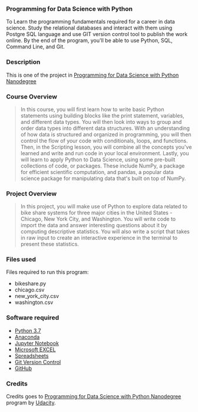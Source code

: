 ### Programming for Data Science with Python
To Learn the programming fundamentals required for a career in data science. Study the relational databases and interact with them using Postgre SQL language and use GIT version control tool to publish the work online. By the end of the program, you'll be able to use Python, SQL, Command Line, and Git.

### Description
This is one of the project in [Programming for Data Science with Python Nanodegree](https://www.udacity.com/course/programming-for-data-science-nanodegree--nd104)

### Course Overview
>In this course, you will first learn how to write basic Python statements using building blocks like the print statement, variables, and different data types. You will then look into ways to group and order data types into different data structures. With an understanding of how data is structured and organized in programming, you will then control the flow of your code with conditionals, loops, and functions. Then, in the Scripting lesson, you will combine all the concepts you've learned and write and run code in your local environment. Lastly, you will learn to apply Python to Data Science, using some pre-built collections of code, or packages. These include NumPy, a package for efficient scientific computation, and pandas, a popular data science package for manipulating data that's built on top of NumPy.

### Project Overview
>In this project, you will make use of Python to explore data related to bike share systems for three major cities in the United States - Chicago, New York City, and Washington. You will write code to import the data and answer interesting questions about it by computing descriptive statistics. You will also write a script that takes in raw input to create an interactive experience in the terminal to present these statistics.

### Files used
Files required to run this program:
- bikeshare.py
- chicago.csv
- new_york_city.csv
- washington.csv

### Software required
+ [Python 3.7](https://www.python.org/downloads/release/python-373/)
+ [Anaconda](https://www.anaconda.com/)
+ [Jupyter Notebook](https://jupyter.org/)
+ [Microsoft EXCEL](https://products.office.com/en-in/excel)
+ [Spreadsheets](https://www.google.com/sheets/about/)
+ [Git Version Control](https://git-scm.com/)
+ [GitHub](https://github.com/)

### Credits
Credits goes to [Programming for Data Science with Python Nanodegree](https://www.udacity.com/course/programming-for-data-science-nanodegree--nd104) program by [Udacity](https://www.udacity.com/).

